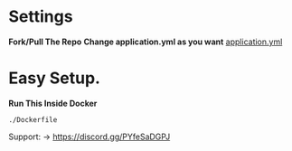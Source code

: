 # Settings
**Fork/Pull The Repo**
**Change application.yml as you want**
[application.yml](https://github.com/tejvx/Lavalink/blob/main/application.yml)
# Easy Setup.
**Run This Inside Docker**
```
./Dockerfile
```

Support:
-> https://discord.gg/PYfeSaDGPJ
